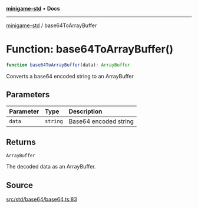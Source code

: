 [**minigame-std**](../index.md) • **Docs**

***

[minigame-std](../index.md) / base64ToArrayBuffer

# Function: base64ToArrayBuffer()

```ts
function base64ToArrayBuffer(data): ArrayBuffer
```

Converts a base64 encoded string to an ArrayBuffer

## Parameters

| Parameter | Type | Description |
| :------ | :------ | :------ |
| `data` | `string` | Base64 encoded string |

## Returns

`ArrayBuffer`

The decoded data as an ArrayBuffer.

## Source

[src/std/base64/base64.ts:83](https://github.com/JiangJie/minigame-std/blob/fe87039c9bf9e09f2936bdac3b9a02fcf5e4b50c/src/std/base64/base64.ts#L83)
